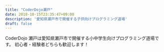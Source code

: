 ```yaml
---
title: "CoderDojo瀬戸"
date: 2018-10-15T23:35:47+09:00
description: '愛知県瀬戸市で開催する子供向けプログラミング道場'
draft: false
---
```


CoderDojo 瀬戸は愛知県瀬戸市で開催する小中学生向けプログラミング道場です。
初心者・経験者どちらも歓迎します！
